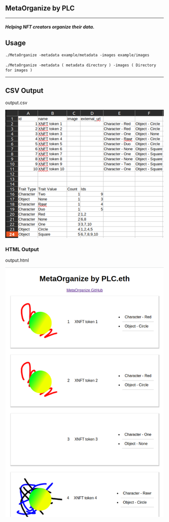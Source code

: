 ## MetaOrganize by PLC

---

##### Helping NFT creators organize their data.


## Usage 

    ./MetaOrganize -metadata example/metadata -images example/images

    ./MetaOrganize -metadata ( metadata directory ) -images ( Directory for images ) 

---


## CSV Output
output.csv 

![Output CSV](https://raw.githubusercontent.com/developerPLC/MetaOrganize/main/screenshots/example.png)


### HTML Output 
output.html

![Output HTML](https://raw.githubusercontent.com/developerPLC/MetaOrganize/main/screenshots/HTML.png)